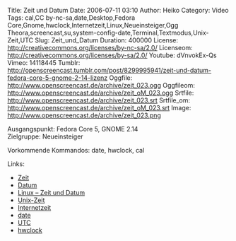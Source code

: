 Title: Zeit und Datum
Date: 2006-07-11 03:10
Author: Heiko
Category: Video
Tags: cal,CC by-nc-sa,date,Desktop,Fedora Core,Gnome,hwclock,Internetzeit,Linux,Neueinsteiger,Ogg Theora,screencast,su,system-config-date,Terminal,Textmodus,Unix-Zeit,UTC
Slug: Zeit_und_Datum
Duration: 400000
License: http://creativecommons.org/licenses/by-nc-sa/2.0/
Licenseom: http://creativecommons.org/licenses/by-sa/2.0/
Youtube: dVnvokEx-Qs
Vimeo: 14118445
Tumblr: http://openscreencast.tumblr.com/post/8299995941/zeit-und-datum-fedora-core-5-gnome-2-14-lizenz
Oggfile: http://www.openscreencast.de/archive/zeit_023.ogg
Oggfileom: http://www.openscreencast.de/archive/zeit_oM_023.ogg
Srtfile: http://www.openscreencast.de/archive/zeit_023.srt
Srtfile_om: http://www.openscreencast.de/archive/zeit_oM_023.srt
Image: http://www.openscreencast.de/archive/zeit_023.png

Ausgangspunkt: Fedora Core 5, GNOME 2.14  
Zielgruppe: Neueinsteiger  

Vorkommende Kommandos: date, hwclock, cal

Links:

  * [Zeit](http://de.wikipedia.org/wiki/Zeit)
  * [Datum](http://de.wikipedia.org/wiki/Kalenderdatum)
  * [Linux – Zeit und Datum](http://www.linux-praxis.de/lpic1/lpi102/1.111.6.html)
  * [Unix-Zeit](http://de.wikipedia.org/wiki/Unix-Zeit)
  * [Internetzeit](http://de.wikipedia.org/wiki/Swatch-Internetzeit)
  * [date](http://www.linux-ag.de/linux/LHB/node39.html)
  * [UTC](http://de.wikipedia.org/wiki/UTC)
  * [hwclock](http://www.linux-praxis.de/lpic1/manpages/hwclock.html)

